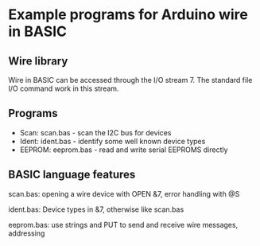 # Example programs for Arduino wire in BASIC 

## Wire library

Wire in BASIC can be accessed through the I/O stream 7. The standard file I/O command work in this stream. 

## Programs 

- Scan: scan.bas - scan the I2C bus for devices
- Ident: ident.bas - identify some well known device types
- EEPROM: eeprom.bas - read and write serial EEPROMS directly


## BASIC language features

scan.bas: opening a wire device with OPEN &7, error handling with @S

ident.bas: Device types in &7, otherwise like scan.bas

eeprom.bas: use strings and PUT to send and receive wire messages, addressing




